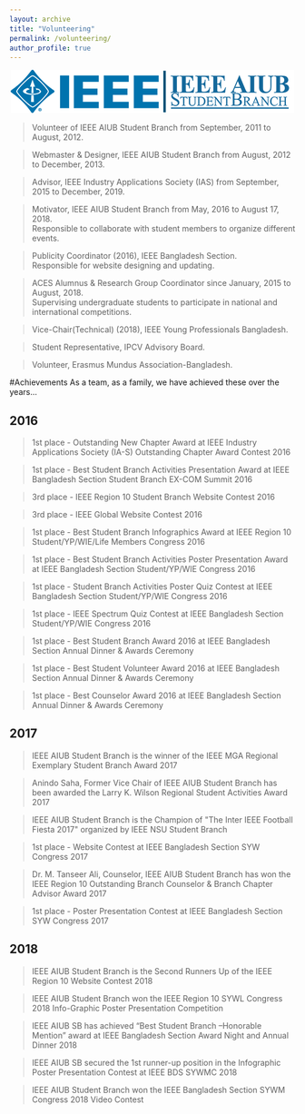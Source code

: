 ```yaml
---
layout: archive
title: "Volunteering"
permalink: /volunteering/
author_profile: true
---
```


<center>
<a href="https://ieeeaiubsb.com"> <img src="/images/icons/ieee_aiub.png" alt="IEEE and IEEE AIUB SB"> </a>
</center>

> Volunteer of IEEE AIUB Student Branch from September, 2011 to August, 2012.

> Webmaster & Designer, IEEE AIUB Student Branch from August, 2012 to December, 2013. 

> Advisor, IEEE Industry Applications Society (IAS) from September, 2015 to December, 2019.

> Motivator, IEEE AIUB Student Branch from May, 2016 to August 17, 2018.\
Responsible to collaborate with student members to organize different events.

> Publicity Coordinator (2016), IEEE Bangladesh Section.\
Responsible for website designing and updating.  

> ACES Alumnus & Research Group Coordinator since January, 2015 to August, 2018.\
Supervising undergraduate students to participate in national and international competitions. 

> Vice-Chair(Technical) (2018), IEEE Young Professionals Bangladesh.

> Student Representative, IPCV Advisory Board.

> Volunteer, Erasmus Mundus Association-Bangladesh.


#Achievements 
As a team, as a family, we have achieved these over the years...

## 2016
> 1st place - Outstanding New Chapter Award at IEEE Industry Applications Society (IA-S) Outstanding Chapter Award Contest 2016

> 1st place - Best Student Branch Activities Presentation Award at IEEE Bangladesh Section Student Branch EX-COM Summit 2016

> 3rd place - IEEE Region 10 Student Branch Website Contest 2016

> 3rd place - IEEE Global Website Contest 2016

> 1st place - Best Student Branch Infographics Award at IEEE Region 10 Student/YP/WIE/Life Members Congress 2016

> 1st place - Best Student Branch Activities Poster Presentation Award at IEEE Bangladesh Section Student/YP/WIE Congress 2016

> 1st place - Student Branch Activities Poster Quiz Contest at IEEE Bangladesh Section Student/YP/WIE Congress 2016

> 1st place - IEEE Spectrum Quiz Contest at IEEE Bangladesh Section Student/YP/WIE Congress 2016

> 1st place - Best Student Branch Award 2016 at IEEE Bangladesh Section Annual Dinner & Awards Ceremony

> 1st place - Best Student Volunteer Award 2016 at IEEE Bangladesh Section Annual Dinner & Awards Ceremony

> 1st place - Best Counselor Award 2016 at IEEE Bangladesh Section Annual Dinner & Awards Ceremony

## 2017
> IEEE AIUB Student Branch is the winner of the IEEE MGA Regional Exemplary Student Branch Award 2017

> Anindo Saha, Former Vice Chair of IEEE AIUB Student Branch has been awarded the Larry K. Wilson Regional Student Activities Award 2017

> IEEE AIUB Student Branch is the Champion of "The Inter IEEE Football Fiesta 2017" organized by IEEE NSU Student Branch

> 1st place - Website Contest at IEEE Bangladesh Section SYW Congress 2017

> Dr. M. Tanseer Ali, Counselor, IEEE AIUB Student Branch has won the IEEE Region 10 Outstanding Branch Counselor & Branch Chapter Advisor Award 2017

> 1st place - Poster Presentation Contest at IEEE Bangladesh Section SYW Congress 2017

## 2018

> IEEE AIUB Student Branch is the Second Runners Up of the IEEE Region 10 Website Contest 2018

> IEEE AIUB Student Branch won the IEEE Region 10 SYWL Congress 2018 Info-Graphic Poster Presentation Competition

> IEEE AIUB SB has achieved “Best Student Branch –Honorable Mention” award at IEEE Bangladesh Section Award Night and Annual Dinner 2018

> IEEE AIUB SB secured the 1st runner-up position in the Infographic Poster Presentation Contest at IEEE BDS SYWMC 2018

> IEEE AIUB Student Branch won the IEEE Bangladesh Section SYWM Congress 2018 Video Contest